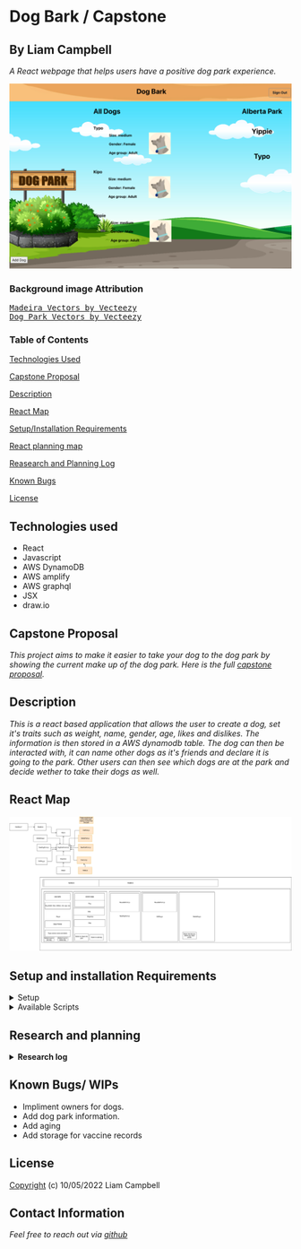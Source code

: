 # Dog Bark / Capstone

## By Liam Campbell

_A React webpage that helps users have a positive dog park experience._ 

![Main app image.](src/Img/applicationDemo.png)

### Background image Attribution

<pre>
<a href="https://www.vecteezy.com/free-vector/madeira">Madeira Vectors by Vecteezy</a>
<a href="https://www.vecteezy.com/free-vector/dog-park">Dog Park Vectors by Vecteezy</a>
</pre>

### Table of Contents

[Technologies Used](#technologies-used)  

[Capstone Proposal](#capstone-proposal)
 
[Description](#description)
 
[React Map](#react-map)

[Setup/Installation Requirements](#setup-and-installation-requirements)

[React planning map](#react-map)

[Reasearch and Planning Log](#research-and-planning) 

[Known Bugs](#known-bugs) 
 
[License](#License)

## Technologies used
* React
* Javascript
* AWS DynamoDB
* AWS amplify
* AWS graphql
* JSX
* draw.io

## Capstone Proposal 

_This project aims to make it easier to take your dog to the dog park by showing the current make up of the dog park. Here is the full [capstone proposal](./CapstonePropsal.md)._


## Description 

_This is a react based application that allows the user to create a dog, set it's traits such as weight, name, gender, age, likes and dislikes. The information is then stored in a AWS dynamodb table. The dog can then be interacted with, it can name other dogs as it's friends and declare it is going to the park. Other users can then see which dogs are at the park and decide wether to take their dogs as well._ 

## React Map

![project diagram](Capstonediagram.drawio.png)

## Setup and installation Requirements

<details>
<summary>Setup</summary>
* Fork this repsitory from github: https://github.com/lcmpbll/Capstone to your desktop

* Navigate to the top level of the directory.

* In your terminal `$npm install`

* Set up an AWS service account. Create a free account [here](https://aws.amazon.com/free/?trk=fce796e8-4ceb-48e0-9767-89f7873fac3d&sc_channel=ps&s_kwcid=AL!4422!3!592542020599!e!!g!!aws&ef_id=Cj0KCQjw1vSZBhDuARIsAKZlijR_PojG3JT5EPtzKwuKZigQwvzsbjQIr83oSXeJWAZ9t2wuV1_JA0caAhWKEALw_wcB:G:s&s_kwcid=AL!4422!3!592542020599!e!!g!!aws&all-free-tier.sort-by=item.additionalFields.SortRank&all-free-tier.sort-order=asc&awsf.Free%20Tier%20Types=*all&awsf.Free%20Tier%20Categories=*all)


* I followed [these](https://aws.amazon.com/getting-started/hands-on/build-react-app-amplify-graphql/) instructions to host my website on amplify, modules 1-4.

- * Log in to the [AWS management console](https://us-west-2.console.aws.amazon.com/console/)

- * Select AWS amplify getting started. 

- * Select your github repo for this project. 

- * Select the repository branch for this project. 

- * Accept default settings.

- * Install amplify CLI `$nmp install -g @aws-amplify/cli`

- * Configure amplify CLI `$ amplify configure`

- * In the amplify console select <strong>Backend environments</strong> and choose <strong>Get Started</strong>. Wati for the back end to be deployed.

- * On the back end environements tab, choose <strong>Launch studio</strong>

- * Return to the back end environments tab and expand the Local setup instructions section. Copy the command to your clipboard and open the terminal on your computer. 

- * Paste the command in to your terminal and follow the set up instructions. 

` ? Choose your default editor: Visual Studio Code
? Choose the type of app that you're building javascript
? What javascript framework are you using react
? Source Directory Path:  src 
? Distribution Directory Path: build
? Build Command:  npm run-script build
? Start Command: npm run-script start
? Do you plan on modifying this backend? Y `

- * You can continue to follow the module to add authentication. 

- * Add a GraphQL API to your app run the following command `$ amplify add api` and select these options. 

`? Select from one of the below mentioned services: GraphQL
? Here is the GraphQL API that we will create. Select a setting to edit or continue: Continue
? Choose a schema template: Single object with fields (e.g., "Todo" with ID, name, description)
? Do you want to edit the schema now? (Y/n) yes`

* The graphql schema should aleady be present in the project. 

* Deploy the API `$ amplify push --y`

* Run the app `$npm run start`



</details>

<details>
<summary>Available Scripts</summary>
</details>

## Research and planning

<details>

<summary><strong>Research log</strong></summary>

>### 9/16/22  3hr
>
>> 2p - 2:30
>
>_Read thinking in React._
>
>> 2:30 - 3p
>
>_Research Hooks_
>
>> 3p - 4p
>
>_Research hook side effects_
>
>> 4p - 5p
>
>_Research NoSQL_
>
>### 9/17/22 2hr / 5hr total
>
>> 9a - 10a 
>
>_Continue reasearching NoSQL_
>
>> 10a - 11a
>
>_Read about differences between Firebase and AWS_
>
>### 9/18/22 3hr / 8hr total
>
>> 930a - 10:15a
>
>_Research NoSQL data structure/ differences between SQL and NoSQL._ 
>
>> 10:15a - 10:45a
>
>_Write up capstone proposal, can be found [here](https://docs.google.com/document/d/1yxRCpg8vTEHJAs1Qay7uP65t-RreGbJPicOqEb2ECiM/edit?usp=sharing)_
>
> 10:45 - 11:45
>
>>_Make diagram_
>
>11:45 - 1230
>
>> _Build Dog, DogList, DogParkControl basic structure_
>
>### 9/21/22 8hrs / 16 hrs total
>
>> _Working in app, can create, new dogs with traits, and delete them, can send them to the park._
>
>### 9/24/22 2hrs / 18 hrs total
>
>2p - 4p
>
>> _AWS tutorial, add amplify, display list, use api to call to database, still working on this tutorial, should be able to host images but they are just popping up as broken img files._ 
>
>### 9/27/22 1 hr / 19 hrs total
>
>7p - 8p
>
>>Read about users in Amplify, set up at the park list.
>
>### 9/30/22 3 hrs / 22 hrs total
>
>7:15a - 10:15a 
>
>> _Plan for day, refocus on MVP_
>
> - [x] A user can enter information about their dog, i.e. size, name. likes and dislikes...
>
> - [x] A user can say they are taking their dog to the park
>
> - [x] A user can list other dogs as their dog's friends and see when they are at the park.
>   
>   - [x] Add element to dogs that will take an array of the dog's friend's ids.
>   - [x] Have a spot to display this array.
>
>
>### 10/2/22 2 hrs/ 24 hrs total
>
> 8:15p - 10:15 
>
> - [x] _Impliment AWS, amplify, dynamodb_

</details>

## Known Bugs/ WIPs

* Impliment owners for dogs. 
* Add dog park information.
* Add aging
* Add storage for vaccine records

## License

[Copyright](LICENSE) (c) 10/05/2022 Liam Campbell

## Contact Information 

_Feel free to reach out via [github](https://github.com/lcmpbll)_




